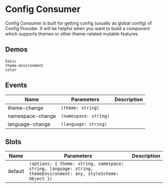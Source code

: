 # Config Consumer
Config Consumer is built for getting config (usually as global config) of Config Provider. It will be helpful when you want to build a component which supports themes or other theme-related mutable features.
## Demos
```demo
basic
theme-environment
color
```
## Events
|Name|Parameters|Description|
|-|-|-|
|theme-change|`(theme: string)`||
|namespace-change|`(namespace: string)`||
|language-change|`(language: string)`||

## Slots
|Name|Parameters|Description|
|-|-|-|
|default|`(options: { theme: string, namespace: string, language: string, themeEnvironment: any, styleScheme: Object })`||